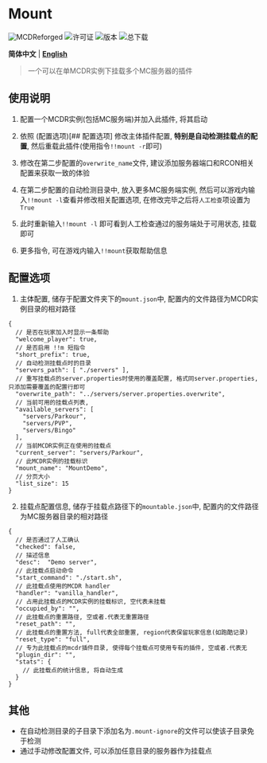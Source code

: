 # Mount

![MCDReforged](https://img.shields.io/badge/dynamic/json?label=MCDReforged&query=dependencies.mcdreforged&url=https%3A%2F%2Fraw.githubusercontent.com%2FFAS-Server%2FMount%2Fmaster%2Fmcdreforged.plugin.json&style=plastic)
![许可证](https://img.shields.io/github/license/FAS-Server/Mount?style=plastic)
![版本](https://img.shields.io/github/v/release/FAS-Server/Mount?style=plastic)
![总下载](https://img.shields.io/github/downloads/FAS-Server/Mount/total?label=total%20download&style=plastic)

**简体中文** | **[English](README_en.md)**

> 一个可以在单MCDR实例下挂载多个MC服务器的插件

## 使用说明

1. 配置一个MCDR实例(包括MC服务端)并加入此插件, 将其启动

2. 依照 (配置选项)[## 配置选项] 修改主体插件配置, **特别是自动检测挂载点的配置**, 然后重载此插件(使用指令`!!mount -r`即可)

3. 修改在第二步配置的`overwrite_name`文件, 建议添加服务器端口和RCON相关配置来获取一致的体验

4. 在第二步配置的自动检测目录中, 放入更多MC服务端实例, 然后可以游戏内输入`!!mount -l`查看并修改相关配置选项, 在修改完毕之后将`人工检查`项设置为`True`

5. 此时重新输入`!!mount -l` 即可看到人工检查通过的服务端处于可用状态, 挂载即可

6. 更多指令, 可在游戏内输入`!!mount`获取帮助信息

## 配置选项
1. 主体配置, 储存于配置文件夹下的`mount.json`中, 配置内的文件路径为MCDR实例目录的相对路径
```json5
{
  // 是否在玩家加入时显示一条帮助
  "welcome_player": true,
  // 是否启用 !!m 短指令
  "short_prefix": true,
  // 自动检测挂载点时的目录
  "servers_path": [ "./servers" ],
  // 重写挂载点的server.properties时使用的覆盖配置, 格式同server.properties,只添加需要覆盖的配置行即可
  "overwrite_path": "../servers/server.properties.overwrite",
  // 当前可用的挂载点列表,
  "available_servers": [
    "servers/Parkour",
    "servers/PVP",
    "servers/Bingo"
  ],
  // 当前MCDR实例正在使用的挂载点
  "current_server": "servers/Parkour",
  // 此MCDR实例的挂载标识
  "mount_name": "MountDemo",
  // 分页大小
  "list_size": 15
}
```
2. 挂载点配置信息, 储存于挂载点路径下的`mountable.json`中, 配置内的文件路径为MC服务器目录的相对路径
```json5
{
  // 是否通过了人工确认
  "checked": false,
  // 描述信息
  "desc":  "Demo server",
  // 此挂载点启动命令
  "start_command": "./start.sh",
  // 此挂载点使用的MCDR handler
  "handler": "vanilla_handler",
  // 占用此挂载点的MCDR实例的挂载标识, 空代表未挂载
  "occupied_by": "",
  // 此挂载点的重置路径, 空或者.代表无重置路径
  "reset_path": "",
  // 此挂载点的重置方法, full代表全部重置, region代表保留玩家信息(如跑酷记录)
  "reset_type": "full",
  // 专为此挂载点的mcdr插件目录, 使得每个挂载点可使用专有的插件, 空或者.代表无
  "plugin_dir": "",
  "stats": {
    // 此挂载点的统计信息, 将自动生成
  }
}
```
## 其他
- 在自动检测目录的子目录下添加名为`.mount-ignore`的文件可以使该子目录免于检测
- 通过手动修改配置文件, 可以添加任意目录的服务器作为挂载点